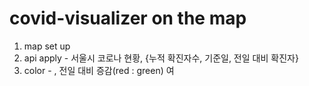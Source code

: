 # covid-visualizer on the map


1. map set up
2. api apply - 서울시 코로나 현황, {누적 확진자수, 기준일, 전일 대비 확진자}
3. color - , 전일 대비 증감(red : green) 여
